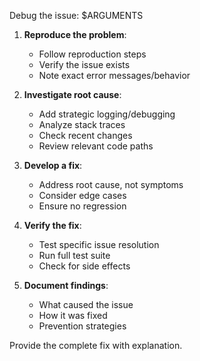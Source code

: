 Debug the issue: $ARGUMENTS

1. **Reproduce the problem**:
   - Follow reproduction steps
   - Verify the issue exists
   - Note exact error messages/behavior

2. **Investigate root cause**:
   - Add strategic logging/debugging
   - Analyze stack traces
   - Check recent changes
   - Review relevant code paths

3. **Develop a fix**:
   - Address root cause, not symptoms
   - Consider edge cases
   - Ensure no regression

4. **Verify the fix**:
   - Test specific issue resolution
   - Run full test suite
   - Check for side effects

5. **Document findings**:
   - What caused the issue
   - How it was fixed
   - Prevention strategies

Provide the complete fix with explanation.